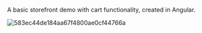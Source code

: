 A basic storefront demo with cart functionality, created in Angular.

![583ec44de184aa67f4800ae0cf44766a](https://github.com/LeytonV/ShopDemo/assets/40127046/fa5b672f-4171-4333-972a-288979de7f1f)
